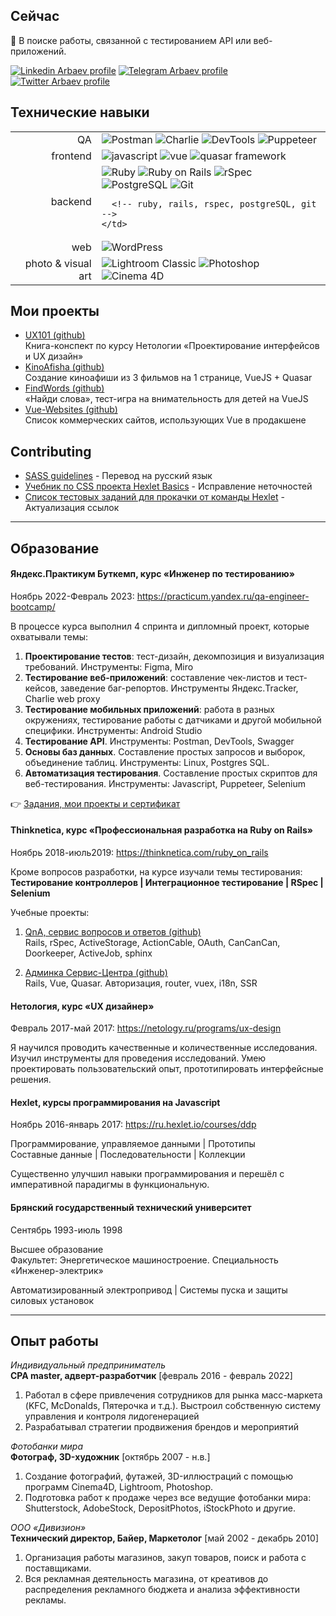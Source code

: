 ## Сейчас
:dart: В поиске работы, связанной с тестированием API или веб-приложений.

[![Linkedin Arbaev profile](https://img.shields.io/badge/linkedin-0a66c2?style=for-the-badge&logo=linkedin)](https://www.linkedin.com/in/arbaev/)
[![Telegram Arbaev profile](https://img.shields.io/badge/telegram-0088cc?style=for-the-badge&logo=telegram)](https://t.me/arbaev)
[![Twitter Arbaev profile](https://img.shields.io/badge/twitter-5dbaec?style=for-the-badge&logo=twitter)](https://twitter.com/timbrk)

## Технические навыки

<table>

  <tr>
    <td style="text-align: right;">
      QA
    </td>
    <td>
      <img src="https://img.shields.io/badge/postman-333?style=flat-square&logo=postman&logoColor=FF6C37" alt="Postman" style="vertical-align: text-bottom;">
      <img src="https://img.shields.io/badge/charlie-333?style=flat-square&logo=charlie" alt="Charlie" style="vertical-align: text-bottom;">
      <img src="https://img.shields.io/badge/devtools-333?style=flat-square&logo=devtools" alt="DevTools" style="vertical-align: text-bottom;">
      <img src="https://img.shields.io/badge/puppeteer-333?style=flat-square&logo=puppeteer" alt="Puppeteer" style="vertical-align: text-bottom;">
    </td>
  </tr>

  <tr>
    <td style="text-align: right;">
      frontend
    </td>
    <td>
      <img src="https://img.shields.io/badge/javascript-333?style=flat-square&logo=javascript" alt="javascript" style="vertical-align: text-bottom;">
      <img src="https://img.shields.io/badge/vue-333?style=flat-square&logo=vuedotjs" alt="vue" style="vertical-align: text-bottom;">
      <img src="https://img.shields.io/badge/quasar-333?style=flat-square&logo=quasar&logoColor=1976D2" alt="quasar framework" style="vertical-align: text-bottom;">
    </td>
  </tr>

  <tr>
    <td style="text-align: right;">
      backend
    </td>
    <td>
      <img src="https://img.shields.io/badge/ruby-333?style=flat-square&logo=ruby&logoColor=CC342D" alt="Ruby" style="vertical-align: text-bottom;">
      <img src="https://img.shields.io/badge/rails-333?style=flat-square&logo=rubyonrails&logoColor=CC0000" alt="Ruby on Rails" style="vertical-align: text-bottom;">
      <img src="https://img.shields.io/badge/rspec-333?style=flat-square&logo=RuboCop" alt="rSpec" style="vertical-align: text-bottom;">
      <img src="https://img.shields.io/badge/postgreSQL-333?style=flat-square&logo=PostgreSQL" alt="PostgreSQL" style="vertical-align: text-bottom;">
      <img src="https://img.shields.io/badge/git-333?style=flat-square&logo=git" alt="Git" style="vertical-align: text-bottom;">

      <!-- ruby, rails, rspec, postgreSQL, git -->
    </td>
  </tr>

  <tr>
    <td style="text-align: right;">
      web
    </td>
    <td>
      <img src="https://img.shields.io/badge/wordpress-333?style=flat-square&logo=wordpress" alt="WordPress" style="vertical-align: text-bottom;">
    </td>
  </tr>

  <tr>
    <td style="text-align: right;">
      photo & visual art
    </td>
    <td>
      <img src="https://img.shields.io/badge/lightroom-333?style=flat-square&logo=adobelightroomclassic" alt="Lightroom Classic" style="vertical-align: text-bottom;">
      <img src="https://img.shields.io/badge/photoshop-333?style=flat-square&logo=adobephotoshop" alt="Photoshop" style="vertical-align: text-bottom;">
      <img src="https://img.shields.io/badge/cinema4D-333?style=flat-square&logo=cinema4d" alt="Cinema 4D" style="vertical-align: text-bottom;">
    </td>
  </tr>

</table>

## Мои проекты

- [UX101 (github)](https://github.com/arbaev/ux101)<br>
  Книга-конспект по курсу Нетологии «Проектирование интерфейсов и UX дизайн» 
- [KinoAfisha (github)](https://github.com/arbaev/kinoafisha)<br>
  Создание киноафиши из 3 фильмов на 1 странице, VueJS + Quasar 
- [FindWords (github)](https://github.com/arbaev/findwords)<br>
  «Найди слова», тест-игра на внимательность для детей на VueJS
- [Vue-Websites (github)](https://github.com/arbaev/vue-websites)<br>
  Список коммерческих сайтов, использующих Vue в продакшене

## Contributing

- [SASS guidelines](https://github.com/KittyGiraudel/sass-guidelines/pull/441) - Перевод на русский язык
- [Учебник по CSS проекта Hexlet Basics](https://github.com/hexlet-basics/exercises-css/commits?author=arbaev) - Исправление неточностей
- [Список тестовых заданий для прокачки от команды Hexlet](https://github.com/Hexlet/ru-test-assignments/commits?author=arbaev) - Актуализация ссылок

---

## Образование
#### Яндекс.Практикум Буткемп, курс «Инженер по тестированию»
Ноябрь 2022-Февраль 2023: https://practicum.yandex.ru/qa-engineer-bootcamp/

В процессе курса выполнил 4 спринта и дипломный проект, которые охватывали темы:

1. **Проектирование тестов**: тест-дизайн, декомпозиция и визуализация требований. Инструменты: Figma, Miro
2. **Тестирование веб-приложений**: составление чек-листов и тест-кейсов, заведение баг-репортов. Инструменты Яндекс.Tracker, Charlie web proxy
3. **Тестирование мобильных приложений**: работа в разных окружениях, тестирование работы с датчиками и другой мобильной специфики. Инструменты: Android Studio
4. **Тестирование API**. Инструменты: Postman, DevTools, Swagger
5. **Основы баз данных**. Составление простых запросов и выборок, объединение таблиц. Инструменты: Linux, Postgres SQL.
6. **Автоматизация тестирования**. Составление простых скриптов для веб-тестирования. Инструменты: Javascript, Puppeteer, Selenium

:point_right: [Задания, мои проекты и сертификат](yandex-practicum-qa/yandex-practicum-qa.md)


#### Thinknetica, курс «Профессиональная разработка на Ruby on Rails»
Ноябрь 2018-июль2019: https://thinknetica.com/ruby_on_rails

Кроме вопросов разработки, на курсе изучали темы тестирования:<br>
**Тестирование контроллеров | Интеграционное тестирование | RSpec | Selenium**

Учебные проекты:

1. [QnA, сервис вопросов и ответов (github)](https://github.com/arbaev/qna)<br>
Rails, rSpec, ActiveStorage, ActionCable, OAuth, CanCanCan, Doorkeeper, ActiveJob, sphinx

2. [Админка Сервис-Центра (github)](https://github.com/arbaev/service-center)<br>
Rails, Vue, Quasar. Авторизация, router, vuex, i18n, SSR

#### Нетология, курс «UX дизайнер»
Февраль 2017-май 2017: https://netology.ru/programs/ux-design

Я научился проводить качественные и количественные исследования. Изучил инструменты для проведения исследований. Умею проектировать  пользовательский опыт, прототипировать интерфейсные решения.


#### Hexlet, курсы программирования на Javascript
Ноябрь 2016-январь 2017: https://ru.hexlet.io/courses/ddp

Программирование, управляемое данными | Прототипы<br>
Составные данные | Последовательности | Коллекции

Существенно улучшил навыки программирования и перешёл с императивной парадигмы в функциональную.

#### Брянский государственный технический университет
Сентябрь 1993-июль 1998

Высшее образование<br>
Факультет: Энергетическое машиностроение. Специальность «Инженер-электрик»

Автоматизированный электропривод | Системы пуска и защиты силовых установок

---
## Опыт работы

_Индивидуальный предприниматель_<br>
**CPA master, адверт-разработчик**  [февраль 2016 - февраль 2022]

1. Работал в сфере привлечения сотрудников для рынка масс-маркета (KFC, McDonalds, Пятерочка и т.д.). Выстроил собственную систему управления и контроля лидогенерацией
2. Разрабатывал стратегии продвижения брендов и мероприятий

_Фотобанки мира_<br>
**Фотограф, 3D-художник**  [октябрь 2007 - н.в.]

1. Создание фотографий, футажей, 3D-иллюстраций с помощью программ Cinema4D, Lightroom, Photoshop.
2. Подготовка работ к продаже через все ведущие фотобанки мира: Shutterstock, AdobeStock, DepositPhotos, iStockPhoto и другие.

_ООО «Дивизион»_<br>
**Технический директор, Байер, Маркетолог**  [май 2002 - декабрь 2010]

1. Организация работы магазинов, закуп товаров, поиск и работа с поставщиками.
2. Вся рекламная деятельность магазина, от креативов до распределения рекламного бюджета и анализа эффективности рекламы.

